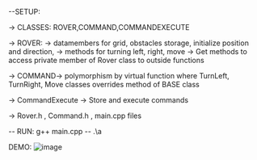 --SETUP:

->  CLASSES: ROVER,COMMAND,COMMANDEXECUTE
  
->  ROVER: -> datamembers for grid, obstacles storage, initialize position and direction,
             -> methods for turning left, right, move
             -> Get methods to access private member of Rover class to outside functions
    
->  COMMAND-> polymorphism by virtual function where TurnLeft, TurnRight, Move classes overrides method of BASE class

->  CommandExecute -> Store and execute commands

-> Rover.h , Command.h , main.cpp files 

-- RUN: g++ main.cpp
--      .\a 

DEMO: 
![image](https://github.com/Harshal142003/Mars_Rover_EI/assets/104431704/93d04c12-c5a2-4028-951e-0a117d00d453)
